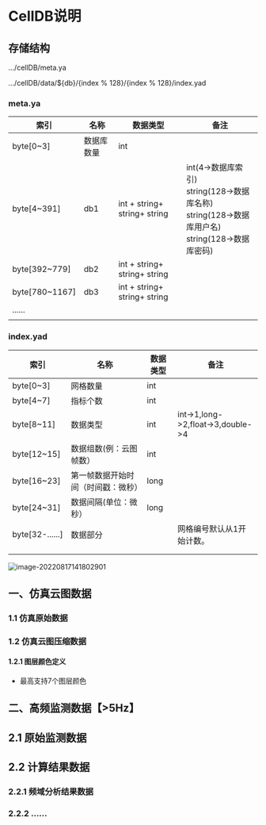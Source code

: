 # CellDB说明

## 存储结构

.../cellDB/meta.ya

.../cellDB/data/${db}/{index % 128}/{index % 128}/index.yad



### meta.ya

| 索引           | 名称       | 数据类型                     | 备注                                                         |
| -------------- | ---------- | ---------------------------- | ------------------------------------------------------------ |
| byte[0~3]      | 数据库数量 | int                          |                                                              |
| byte[4~391]    | db1        | int + string+ string+ string | int(4->数据库索引)<br />string(128->数据库名称)<br />string(128->数据库用户名)<br />string(128->数据库密码) |
| byte[392~779]  | db2        | int + string+ string+ string |                                                              |
| byte[780~1167] | db3        | int + string+ string+ string |                                                              |
| ......         |            |                              |                                                              |
|                |            |                              |                                                              |



### index.yad

| 索引            | 名称                               | 数据类型 | 备注                              |
| --------------- | ---------------------------------- | -------- | --------------------------------- |
| byte[0~3]       | 网格数量                           | int      |                                   |
| byte[4~7]       | 指标个数                           | int      |                                   |
| byte[8~11]      | 数据类型                           | int      | int->1,long->2,float->3,double->4 |
| byte[12~15]     | 数据组数(例：云图帧数）            | int      |                                   |
| byte[16~23]     | 第一帧数据开始时间（时间戳：微秒） | long     |                                   |
| byte[24~31]     | 数据间隔(单位：微秒）              | long     |                                   |
| byte[32-......] | 数据部分                           |          | 网格编号默认从1开始计数。         |
|                 |                                    |          |                                   |
|                 |                                    |          |                                   |



![image-20220817141802901](C:\Users\Administrator\AppData\Roaming\Typora\typora-user-images\image-20220817141802901.png)





## 一、仿真云图数据

### 1.1 仿真原始数据



### 1.2 仿真云图压缩数据

#### 1.2.1 图层颜色定义

- 最高支持7个图层颜色







## 二、高频监测数据【>5Hz】

## 2.1 原始监测数据



## 2.2 计算结果数据

### 2.2.1 频域分析结果数据



### 2.2.2 ......













